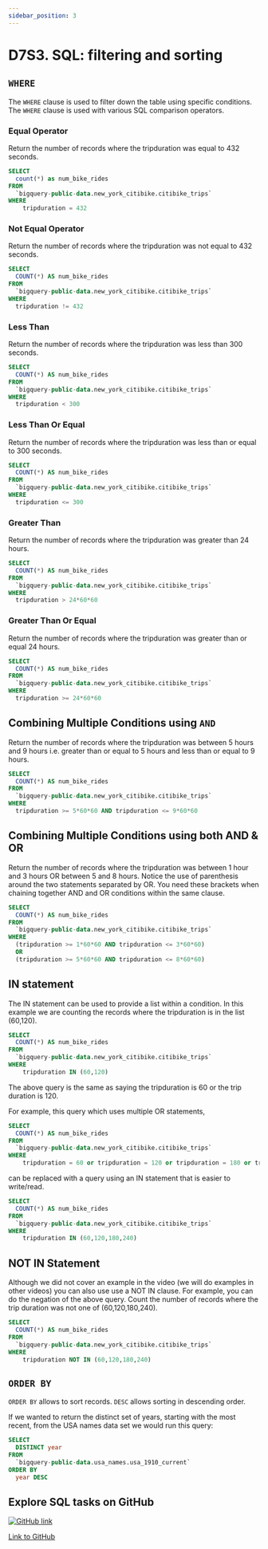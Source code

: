 ```yaml
---
sidebar_position: 3
---
```


# D7S3. SQL: filtering and sorting

## `WHERE`

The `WHERE` clause is used to filter down the table using specific conditions.
The `WHERE` clause is used with various SQL comparison operators.

### Equal Operator

Return the number of records where the tripduration was equal to 432 seconds.

```sql
SELECT
  count(*) as num_bike_rides
FROM
  `bigquery-public-data.new_york_citibike.citibike_trips`
WHERE
    tripduration = 432 
```

### Not Equal Operator

Return the number of records where the tripduration was not equal to 432 seconds.

```sql
SELECT
  COUNT(*) AS num_bike_rides
FROM
  `bigquery-public-data.new_york_citibike.citibike_trips`
WHERE
  tripduration != 432
```

### Less Than

Return the number of records where the tripduration was less than 300 seconds.

```sql
SELECT
  COUNT(*) AS num_bike_rides
FROM
  `bigquery-public-data.new_york_citibike.citibike_trips`
WHERE
  tripduration < 300
```

### Less Than Or Equal

Return the number of records where the tripduration was less than or equal to 300 seconds.

```sql
SELECT
  COUNT(*) AS num_bike_rides
FROM
  `bigquery-public-data.new_york_citibike.citibike_trips`
WHERE
  tripduration <= 300
```

### Greater Than

Return the number of records where the tripduration was greater than 24 hours.

```sql
SELECT
  COUNT(*) AS num_bike_rides
FROM
  `bigquery-public-data.new_york_citibike.citibike_trips`
WHERE
  tripduration > 24*60*60
```

### Greater Than Or Equal

Return the number of records where the tripduration was greater than or equal 24 hours.

```sql
SELECT
  COUNT(*) AS num_bike_rides
FROM
  `bigquery-public-data.new_york_citibike.citibike_trips`
WHERE
  tripduration >= 24*60*60
```

## Combining Multiple Conditions using `AND`

Return the number of records where the tripduration was between 5 hours and 9 hours i.e. greater than or equal to 5 hours and less than or equal to 9 hours.

```sql
SELECT
  COUNT(*) AS num_bike_rides
FROM
  `bigquery-public-data.new_york_citibike.citibike_trips`
WHERE
  tripduration >= 5*60*60 AND tripduration <= 9*60*60
```

## Combining Multiple Conditions using both AND & OR

Return the number of records where the tripduration was between 1 hour and 3 hours OR between 5 and 8 hours. Notice the use of parenthesis around the two statements separated by OR. You need these brackets when chaining together AND and OR conditions within the same clause.

```sql
SELECT
  COUNT(*) AS num_bike_rides
FROM
  `bigquery-public-data.new_york_citibike.citibike_trips`
WHERE
  (tripduration >= 1*60*60 AND tripduration <= 3*60*60)
  OR 
  (tripduration >= 5*60*60 AND tripduration <= 8*60*60)
```

## IN statement

The IN statement can be used to provide a list within a condition. In this example we are counting the records where the tripduration is in the list (60,120).

```sql
SELECT
  COUNT(*) AS num_bike_rides
FROM
  `bigquery-public-data.new_york_citibike.citibike_trips`
WHERE
    tripduration IN (60,120)
```

The above query is the same as saying the tripduration is 60 or the trip duration is 120.

For example, this query which uses multiple OR statements,

```sql
SELECT
  COUNT(*) AS num_bike_rides
FROM
  `bigquery-public-data.new_york_citibike.citibike_trips`
WHERE
    tripduration = 60 or tripduration = 120 or tripduration = 180 or tripduration = 240
```

can be replaced with a query using an IN statement that is easier to write/read.

```sql
SELECT
  COUNT(*) AS num_bike_rides
FROM
  `bigquery-public-data.new_york_citibike.citibike_trips`
WHERE
    tripduration IN (60,120,180,240)
```

## NOT IN Statement

Although we did not cover an example in the video (we will do examples in other videos) you can also use use a NOT IN clause. For example, you can do the negation of the above query. Count the number of records where the trip duration was not one of (60,120,180,240).

```sql
SELECT
  COUNT(*) AS num_bike_rides
FROM
  `bigquery-public-data.new_york_citibike.citibike_trips`
WHERE
    tripduration NOT IN (60,120,180,240)
```

## `ORDER BY`

`ORDER BY` allows to sort records. `DESC` allows sorting in descending order.

If we wanted to return the distinct set of years, starting with the most recent, from the USA names data set we would run this query:

```sql
SELECT
  DISTINCT year
FROM
  `bigquery-public-data.usa_names.usa_1910_current`
ORDER BY
  year DESC
```

## Explore SQL tasks on GitHub

[<img
    src="/img/icons/github-logo.svg"
    alt="GitHub link"
/>](https://github.com/EDGENortheastern/BigQuerySQLQ)

[Link to GitHub](https://github.com/EDGENortheastern/BigQuerySQLQ)
